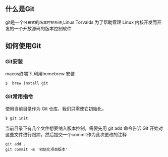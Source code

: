 ## 什么是Git
git是一个`分布式`的`版本控制系统`,Linus Torvalds 为了帮助管理 Linux 内核开发而开发的一个开放源码的版本控制软件
## 如何使用Git
### Git安装
macos终端下,利用homebrew 安装
```
$  brew install git
```
### Git常用指令
使用当前目录作为 Git 仓库，我们只需使它初始化。
```  
$ git init 
```
当前目录下有几个文件想要纳入版本控制，需要先用 git add 命令告诉 Git 开始对这些文件进行跟踪，然后提交一个commit作为此次更改的注释

```
git add .
git commit -m '初始化项目版本'
```




